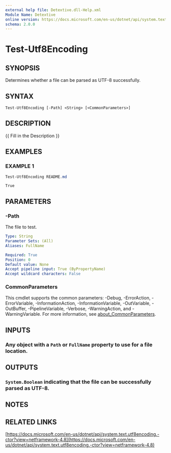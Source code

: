 ```yaml
---
external help file: Detextive.dll-Help.xml
Module Name: Detextive
online version: https://docs.microsoft.com/en-us/dotnet/api/system.text.utf8encoding.-ctor?view=netframework-4.8
schema: 2.0.0
---
```


# Test-Utf8Encoding

## SYNOPSIS
Determines whether a file can be parsed as UTF-8 successfully.

## SYNTAX

```
Test-Utf8Encoding [-Path] <String> [<CommonParameters>]
```

## DESCRIPTION
{{ Fill in the Description }}

## EXAMPLES

### EXAMPLE 1
```ps1
Test-Utf8Encoding README.md
```

```
True
```

## PARAMETERS

### -Path
The file to test.

```yaml
Type: String
Parameter Sets: (All)
Aliases: FullName

Required: True
Position: 0
Default value: None
Accept pipeline input: True (ByPropertyName)
Accept wildcard characters: False
```

### CommonParameters
This cmdlet supports the common parameters: -Debug, -ErrorAction, -ErrorVariable, -InformationAction, -InformationVariable, -OutVariable, -OutBuffer, -PipelineVariable, -Verbose, -WarningAction, and -WarningVariable. For more information, see [about_CommonParameters](http://go.microsoft.com/fwlink/?LinkID=113216).

## INPUTS

### Any object with a `Path` or `FullName` property to use for a file location.

## OUTPUTS

### `System.Boolean` indicating that the file can be successfully parsed as UTF-8.

## NOTES

## RELATED LINKS

[https://docs.microsoft.com/en-us/dotnet/api/system.text.utf8encoding.-ctor?view=netframework-4.8](https://docs.microsoft.com/en-us/dotnet/api/system.text.utf8encoding.-ctor?view=netframework-4.8)

